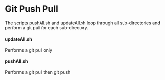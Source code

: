 # Git Push Pull

The scripts pushAll.sh and updateAll.sh loop through all sub-directories and perform a git pull for each sub-directory.

#### updateAll.sh
Performs a git pull only

#### pushAll.sh
Performs a git pull then git push